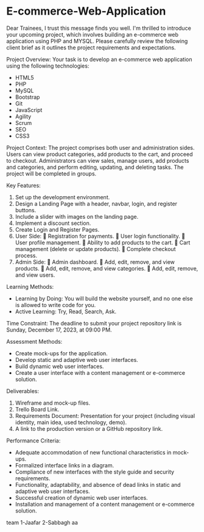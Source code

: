 # E-commerce-Web-Application

Dear Trainees,
I trust this message finds you well. I'm thrilled to introduce your upcoming project, which involves building an e-commerce web application using PHP and MYSQL. Please carefully review the following client brief as it outlines the project requirements and expectations.

Project Overview:
Your task is to develop an e-commerce web application using the following technologies:

-	HTML5
-	PHP
-	MySQL
-	Bootstrap
-	Git
-	JavaScript
-	Agility
-	Scrum
-	SEO
-	CSS3

Project Context:
The project comprises both user and administration sides. Users can view product categories, add products to the cart, and proceed to checkout. Administrators can view sales, manage users, add products and categories, and perform editing, updating, and deleting tasks. The project will be completed in groups.







Key Features:
1.	Set up the development environment.
2.	Design a Landing Page with a header, navbar, login, and register buttons.
3.	Include a slider with images on the landing page.
4.	Implement a discount section.
5.	Create Login and Register Pages.
6.	User Side:
	Registration for payments.
	User login functionality.
	User profile management.
	Ability to add products to the cart.
	Cart management (delete or update products).
	Complete checkout process.
7.	Admin Side:
	Admin dashboard.
	Add, edit, remove, and view products.
	Add, edit, remove, and view categories.
	Add, edit, remove, and view users.


Learning Methods:
- Learning by Doing: You will build the website yourself, and no one else is allowed to write code for you.
- Active Learning: Try, Read, Search, Ask.


Time Constraint:
The deadline to submit your project repository link is Sunday, December 17, 2023, at 09:00 PM.








Assessment Methods:
- Create mock-ups for the application.
- Develop static and adaptive web user interfaces.
- Build dynamic web user interfaces.
- Create a user interface with a content management or e-commerce solution.

Deliverables:
1. Wireframe and mock-up files.
2. Trello Board Link.
3. Requirements Document: Presentation for your project (including visual identity, main idea, used technology, demo).
4. A link to the production version or a GitHub repository link.

Performance Criteria:
- Adequate accommodation of new functional characteristics in mock-ups.
- Formalized interface links in a diagram.
- Compliance of new interfaces with the style guide and security requirements.
- Functionality, adaptability, and absence of dead links in static and adaptive web user interfaces.
- Successful creation of dynamic web user interfaces.
- Installation and management of a content management or e-commerce solution.

team
 1-Jaafar
 2-Sabbagh aa
